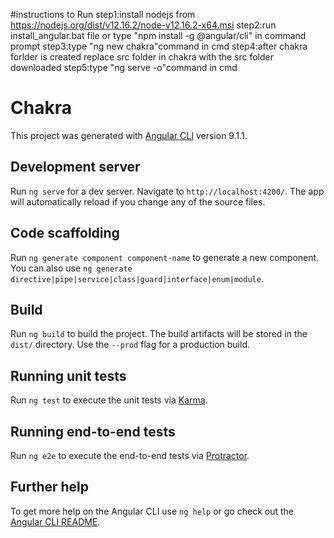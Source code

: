 #instructions to Run
step1:install nodejs from https://nodejs.org/dist/v12.16.2/node-v12.16.2-x64.msi
step2:run install_angular.bat file or type "npm install -g @angular/cli" in command prompt
step3:type "ng new chakra"command in cmd
step4:after chakra forlder is created replace src folder in chakra with the src folder downloaded
step5:type "ng serve -o"command in cmd
# Chakra

This project was generated with [Angular CLI](https://github.com/angular/angular-cli) version 9.1.1.

## Development server

Run `ng serve` for a dev server. Navigate to `http://localhost:4200/`. The app will automatically reload if you change any of the source files.

## Code scaffolding

Run `ng generate component component-name` to generate a new component. You can also use `ng generate directive|pipe|service|class|guard|interface|enum|module`.

## Build

Run `ng build` to build the project. The build artifacts will be stored in the `dist/` directory. Use the `--prod` flag for a production build.

## Running unit tests

Run `ng test` to execute the unit tests via [Karma](https://karma-runner.github.io).

## Running end-to-end tests

Run `ng e2e` to execute the end-to-end tests via [Protractor](http://www.protractortest.org/).

## Further help

To get more help on the Angular CLI use `ng help` or go check out the [Angular CLI README](https://github.com/angular/angular-cli/blob/master/README.md).
